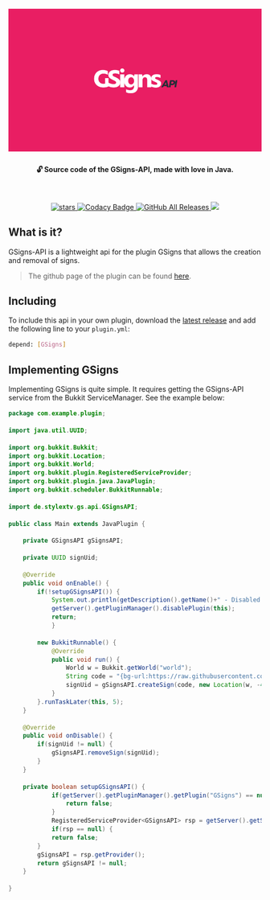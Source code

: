 <h1 align="center">
  <br>
  <img src="https://raw.githubusercontent.com/StylexTV/GSigns-API/master/showcase/cover/cover.png">
  <br>
</h1>

<h4 align="center">🔓 Source code of the GSigns-API, made with love in Java.</h4>

[![]()]()
<p align="center">
  <a href="https://GitHub.com/StylexTV/GSigns-API/stargazers/">
    <img alt="stars" src="https://img.shields.io/github/stars/StylexTV/GSigns-API.svg?color=ffdd00"/>
  </a>
  <a href="https://www.codacy.com/manual/noluck942/GSigns?utm_source=github.com&amp;utm_medium=referral&amp;utm_content=StylexTV/GSigns&amp;utm_campaign=Badge_Grade">
    <img alt="Codacy Badge" src="https://app.codacy.com/project/badge/Grade/a33dbb19ff17460d896a7864fececab6"/>
  </a>
  <a href="https://github.com/StylexTV/GSigns-API/releases/">
    <img alt="GitHub All Releases" src="https://img.shields.io/github/downloads/StylexTV/GSigns-API/total.svg"/>
  </a>
  <a href="https://stylextv.gitbook.io/gsigns/developers/api" alt="Docs (gitbook)">
    <img src="https://img.shields.io/badge/docs-gitbook-brightgreen"/>
  </a>
</p>

## What is it?
GSigns-API is a lightweight api for the plugin GSigns that allows the creation and removal of signs.
> The github page of the plugin can be found [here](https://github.com/StylexTV/GSigns/).

## Including
To include this api in your own plugin, download the [latest release](https://github.com/StylexTV/GSigns-API/releases/) and add the following line to your `plugin.yml`:
```bash
depend: [GSigns]
```

## Implementing GSigns
Implementing GSigns is quite simple. It requires getting the GSigns-API service from the Bukkit ServiceManager. See the example below:
```java
package com.example.plugin;

import java.util.UUID;

import org.bukkit.Bukkit;
import org.bukkit.Location;
import org.bukkit.World;
import org.bukkit.plugin.RegisteredServiceProvider;
import org.bukkit.plugin.java.JavaPlugin;
import org.bukkit.scheduler.BukkitRunnable;

import de.stylextv.gs.api.GSignsAPI;

public class Main extends JavaPlugin {
	
	private GSignsAPI gSignsAPI;
	
	private UUID signUid;
	
	@Override
	public void onEnable() {
		if(!setupGSignsAPI()) {
			System.out.println(getDescription().getName()+" - Disabled due to no GSigns dependency found!");
			getServer().getPluginManager().disablePlugin(this);
			return;
        	}
		
		new BukkitRunnable() {
			@Override
			public void run() {
				World w = Bukkit.getWorld("world");
				String code = "{bg-url:https://raw.githubusercontent.com/StylexTV/GSigns/master/showcase/socials/cover.png,dith:false}";
				signUid = gSignsAPI.createSign(code, new Location(w, -402, 100, -43), new Location(w, -395, 97, -43));
			}
		}.runTaskLater(this, 5);
	}
	
	@Override
	public void onDisable() {
		if(signUid != null) {
			gSignsAPI.removeSign(signUid);
		}
	}
	
	private boolean setupGSignsAPI() {
        	if(getServer().getPluginManager().getPlugin("GSigns") == null) {
        		return false;
        	}
        	RegisteredServiceProvider<GSignsAPI> rsp = getServer().getServicesManager().getRegistration(GSignsAPI.class);
        	if(rsp == null) {
			return false;
		}
		gSignsAPI = rsp.getProvider();
		return gSignsAPI != null;
	}
	
}
```
